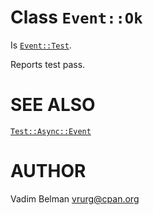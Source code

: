 Class `Event::Ok`
=================

Is [`Event::Test`](https://github.com/vrurg/raku-Test-Async/blob/v0.1.4/docs/md/Test/Async/Event/Test.md).

Reports test pass.

SEE ALSO
========

[`Test::Async::Event`](https://github.com/vrurg/raku-Test-Async/blob/v0.1.4/docs/md/Test/Async/Event.md)

AUTHOR
======

Vadim Belman <vrurg@cpan.org>

